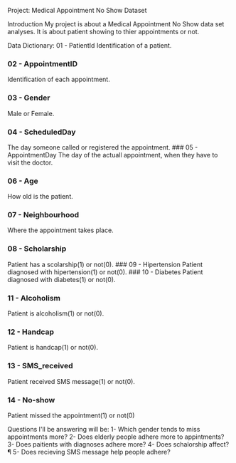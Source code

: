 Project: Medical Appointment No Show Dataset

Introduction
My project is about a Medical Appointment No Show data set analyses. It is about patient showing to thier appointments or not.

Data Dictionary:
01 - PatientId
Identification of a patient.
### 02 - AppointmentID
Identification of each appointment.
### 03 - Gender
Male or Female.
### 04 - ScheduledDay
The day someone called or registered the appointment. ### 05 - AppointmentDay
The day of the actuall appointment, when they have to visit the doctor.
### 06 - Age
How old is the patient.
### 07 - Neighbourhood
Where the appointment takes place.
### 08 - Scholarship
Patient has a scolarship(1) or not(0). ### 09 - Hipertension
Patient diagnosed with hipertension(1) or not(0). ### 10 - Diabetes
Patient diagnosed with diabetes(1) or not(0).
### 11 - Alcoholism
Patient is alcoholism(1) or not(0).
### 12 - Handcap
Patient is handcap(1) or not(0).
### 13 - SMS_received
Patient received SMS message(1) or not(0).
### 14 - No-show
Patient missed the appointment(1) or not(0)

Questions I'll be answering will be:
1- Which gender tends to miss appointments more?
2- Does elderly people adhere more to appintments?
3- Does paitients with diagnoses adhere more?
4- Does schalorship affect?¶
5- Does recieving SMS message help people adhere?
